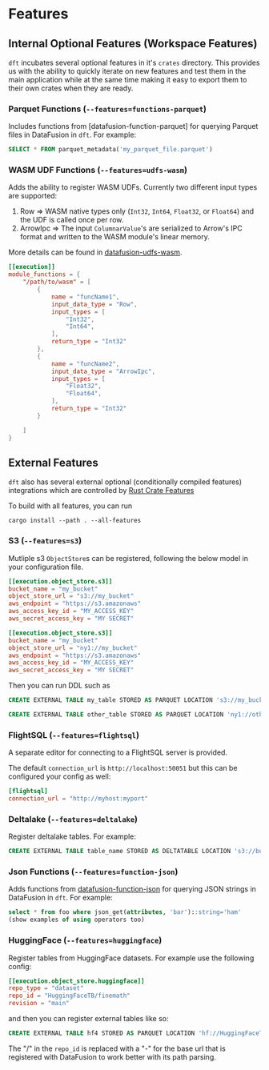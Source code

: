 # Features

## Internal Optional Features (Workspace Features)

`dft` incubates several optional features in it's `crates` directory.  This provides us with the ability to quickly iterate on new features and test them in the main application while at the same time making it easy to export them to their own crates when they are ready.

### Parquet Functions (`--features=functions-parquet`)

Includes functions from [datafusion-function-parquet] for querying Parquet files in DataFusion in `dft`.  For example:

```sql
SELECT * FROM parquet_metadata('my_parquet_file.parquet')
```

### WASM UDF Functions (`--features=udfs-wasm`)

Adds the ability to register WASM UDFs. Currently two different input types are supported:

1. Row => WASM native types only (`Int32`, `Int64`, `Float32`, or `Float64`) and the UDF is called once per row.
2. ArrowIpc => The input `ColumnarValue`'s are serialized to Arrow's IPC format and written to the WASM module's linear memory.

More details can be found in [datafusion-udfs-wasm](https://github.com/datafusion-contrib/datafusion-dft/tree/main/crates/datafusion-udfs-wasm).

```toml
[[execution]]
module_functions = {
    "/path/to/wasm" = [
        {
            name = "funcName1",
            input_data_type = "Row",
            input_types = [
                "Int32",
                "Int64",
            ],
            return_type = "Int32"
        },
        {
            name = "funcName2",
            input_data_type = "ArrowIpc",
            input_types = [
                "Float32",
                "Float64",
            ],
            return_type = "Int32"
        }

    ]
}
```

## External Features

`dft` also has several external optional (conditionally compiled features) integrations which are controlled by [Rust Crate Features]

To build with all features, you can run 

```shell
cargo install --path . --all-features
````

[Rust Crate Features]: https://doc.rust-lang.org/cargo/reference/features.html


### S3 (`--features=s3`)

Mutliple s3 `ObjectStore`s can be registered, following the below model in your configuration file.

```toml
[[execution.object_store.s3]]
bucket_name = "my_bucket"
object_store_url = "s3://my_bucket"
aws_endpoint = "https://s3.amazonaws"
aws_access_key_id = "MY_ACCESS_KEY"
aws_secret_access_key = "MY SECRET"

[[execution.object_store.s3]]
bucket_name = "my_bucket"
object_store_url = "ny1://my_bucket"
aws_endpoint = "https://s3.amazonaws"
aws_access_key_id = "MY_ACCESS_KEY"
aws_secret_access_key = "MY SECRET"
```

Then you can run DDL such as 

```sql
CREATE EXTERNAL TABLE my_table STORED AS PARQUET LOCATION 's3://my_bucket/table';

CREATE EXTERNAL TABLE other_table STORED AS PARQUET LOCATION 'ny1://other_bucket/table';
```

### FlightSQL (`--features=flightsql`)

A separate editor for connecting to a FlightSQL server is provided.

The default `connection_url` is `http://localhost:50051` but this can be configured your config as well:

```toml
[flightsql]
connection_url = "http://myhost:myport"
```

### Deltalake (`--features=deltalake`)

Register deltalake tables.  For example:

```sql
CREATE EXTERNAL TABLE table_name STORED AS DELTATABLE LOCATION 's3://bucket/table'
```

### Json Functions (`--features=function-json`)

Adds functions from [datafusion-function-json] for querying JSON strings in DataFusion in `dft`.  For example:

```sql
select * from foo where json_get(attributes, 'bar')::string='ham'
(show examples of using operators too)
```

[datafusion-function-json]: https://github.com/datafusion-contrib/datafusion-functions-json

### HuggingFace (`--features=huggingface`)

Register tables from HuggingFace datasets.  For example use the following config:

```toml
[[execution.object_store.huggingface]]
repo_type = "dataset"
repo_id = "HuggingFaceTB/finemath"
revision = "main"
```

and then you can register external tables like so:

```sql
CREATE EXTERNAL TABLE hf4 STORED AS PARQUET LOCATION 'hf://HuggingFaceTB-finemath/finemath-3plus/';
```

The "/" in the `repo_id` is replaced with a "-" for the base url that is registered with DataFusion to work better with its path parsing.


